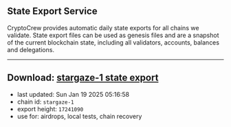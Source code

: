 ## State Export Service
CryptoCrew provides automatic daily state exports for all chains we validate. State export files can be used as genesis files and are a snapshot of the current blockchain state, including all validators, accounts, balances and delegations.

---
**Download: [stargaze-1 state export](https://dl-eu2.ccvalidators.com/SERVICE/stargaze/stargaze-1_export_17241090.json)**
---

- last updated: Sun Jan 19 2025 05:16:58
- chain id: `stargaze-1`
- export height: `17241090`
- use for: airdrops, local tests, chain recovery

